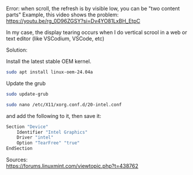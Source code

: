 Error:
when scroll, the refresh is by visible low, you can be "two content parts"
Example, this video shows the problem:
<https://youtu.be/rg_0D96ZGSY?si=Dv4YO81LxBH_EtpC>

In my case, the display tearing occurs when I do vertical scrool in a web or text editor (like VSCodium, VSCode, etc)


Solution:

Install the latest stable OEM kernel.

```bash
sudo apt install linux-oem-24.04a
```

Update the grub
```bash
sudo update-grub
```



```bash
sudo nano /etc/X11/xorg.conf.d/20-intel.conf
```

and add the following to it, then save it:

```bash
Section "Device"
    Identifier "Intel Graphics"
    Driver "intel"
    Option "TearFree" "true"
EndSection
```

Sources:  
<https://forums.linuxmint.com/viewtopic.php?t=438762>
